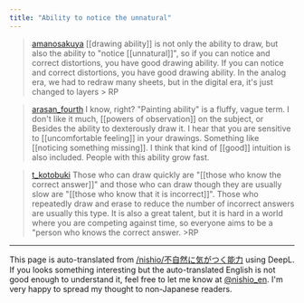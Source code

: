 ```yaml
---
title: "Ability to notice the unnatural"
---
```


> [amanosakuya](https://twitter.com/amanosakuya/status/1785205020478321093) [[drawing ability]] is not only the ability to draw, but also the ability to "notice [[unnatural]]", so if you can notice and correct distortions, you have good drawing ability. If you can notice and correct distortions, you have good drawing ability.
>  In the analog era, we had to redraw many sheets, but in the digital era, it's just changed to layers > RP

> [arasan_fourth](https://twitter.com/arasan_fourth/status/1785386060966732153) I know, right?
>  "Painting ability" is a fluffy, vague term.
>  I don't like it much,
>  [[powers of observation]] on the subject, or
>  Besides the ability to dexterously draw it.
>  I hear that you are sensitive to [[uncomfortable feeling]] in your drawings.
>  Something like [[noticing something missing]].
>  I think that kind of [[good]] intuition is also included.
>  People with this ability grow fast.

> [t_kotobuki](https://twitter.com/t_kotobuki/status/1785394650964185448) Those who can draw quickly are "[[those who know the correct answer]]" and those who can draw though they are usually slow are "[[those who know that it is incorrect]]". Those who repeatedly draw and erase to reduce the number of incorrect answers are usually this type. It is also a great talent, but it is hard in a world where you are competing against time, so everyone aims to be a "person who knows the correct answer. >RP


---
This page is auto-translated from [/nishio/不自然に気がつく能力](https://scrapbox.io/nishio/不自然に気がつく能力) using DeepL. If you looks something interesting but the auto-translated English is not good enough to understand it, feel free to let me know at [@nishio_en](https://twitter.com/nishio_en). I'm very happy to spread my thought to non-Japanese readers.